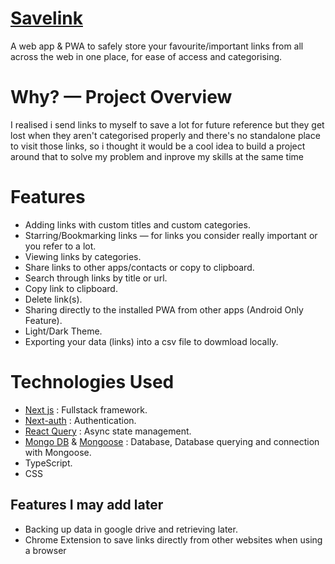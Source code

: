 # [Savelink](https://savelink.vercel.app)
A web app & PWA to safely store your favourite/important links from all across the web in one place, for ease of access and categorising.
# Why? — Project Overview
I realised i send links to myself to save a lot for future reference but they get lost when they aren't categorised properly and there's no standalone place to visit those links, so i thought it would be a cool idea to build a project around that to solve my problem and inprove my skills at the same time

# Features
- Adding links with custom titles and custom categories.
- Starring/Bookmarking links — for links you consider really important or you refer to a lot.
- Viewing links by categories.
- Share links to other apps/contacts or copy to clipboard.
- Search through links by title or url.
- Copy link to clipboard.
- Delete link(s).
- Sharing directly to the installed PWA from other apps (Android Only Feature).
- Light/Dark Theme.
- Exporting your data (links) into a csv file to dowmload locally.

# Technologies Used
- [Next js](https://nextjs.org/) : Fullstack framework.
- [Next-auth](https://next-auth.js.org/) : Authentication.
- [React Query](https://react-query-v3.tanstack.com/) : Async state management.
- [Mongo DB](https://www.mongodb.com/) & [Mongoose](https://mongoosejs.com/) : Database, Database querying and connection with Mongoose.
- TypeScript.
- CSS

## Features I may add later
- Backing up data in google drive and retrieving later.
- Chrome Extension to save links directly from other websites when using a browser


